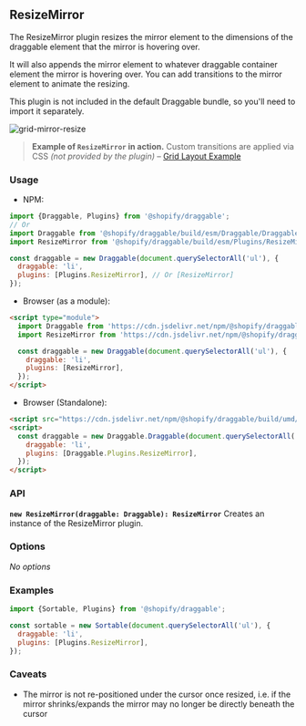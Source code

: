 ## ResizeMirror

The ResizeMirror plugin resizes the mirror element to the dimensions of the draggable element that the mirror is hovering over.

It will also appends the mirror element to whatever draggable container element the mirror is hovering over.
You can add transitions to the mirror element to animate the resizing.

This plugin is not included in the default Draggable bundle, so you'll need to import it separately.

![grid-mirror-resize](https://user-images.githubusercontent.com/643944/39401902-197a93d4-4b1f-11e8-8e2a-9c3070a6fb95.gif)

> **Example of `ResizeMirror` in action.** Custom transitions are applied via CSS _(not provided by the plugin)_ – [Grid Layout Example](https://shopify.github.io/draggable/examples/grid-layout.html)

### Usage

- NPM:

```js
import {Draggable, Plugins} from '@shopify/draggable';
// Or
import Draggable from '@shopify/draggable/build/esm/Draggable/Draggable';
import ResizeMirror from '@shopify/draggable/build/esm/Plugins/ResizeMirror';

const draggable = new Draggable(document.querySelectorAll('ul'), {
  draggable: 'li',
  plugins: [Plugins.ResizeMirror], // Or [ResizeMirror]
});
```

- Browser (as a module):

```html
<script type="module">
  import Draggable from 'https://cdn.jsdelivr.net/npm/@shopify/draggable/build/esm/Draggable/Draggable.js';
  import ResizeMirror from 'https://cdn.jsdelivr.net/npm/@shopify/draggable/build/esm/Plugins/ResizeMirror.js';

  const draggable = new Draggable(document.querySelectorAll('ul'), {
    draggable: 'li',
    plugins: [ResizeMirror],
  });
</script>
```

- Browser (Standalone):

```html
<script src="https://cdn.jsdelivr.net/npm/@shopify/draggable/build/umd/index.min.js"></script>
<script>
  const draggable = new Draggable.Draggable(document.querySelectorAll('ul'), {
    draggable: 'li',
    plugins: [Draggable.Plugins.ResizeMirror],
  });
</script>
```

### API

**`new ResizeMirror(draggable: Draggable): ResizeMirror`**
Creates an instance of the ResizeMirror plugin.

### Options

_No options_

### Examples

```js
import {Sortable, Plugins} from '@shopify/draggable';

const sortable = new Sortable(document.querySelectorAll('ul'), {
  draggable: 'li',
  plugins: [Plugins.ResizeMirror],
});
```

### Caveats

- The mirror is not re-positioned under the cursor once resized, i.e. if the mirror shrinks/expands the mirror may no longer be directly beneath the cursor
